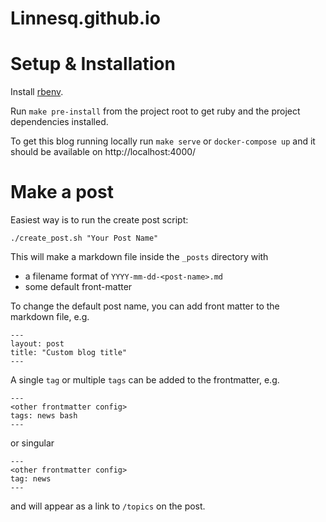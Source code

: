 Linnesq.github.io
=================

# Setup & Installation

Install [rbenv](https://github.com/rbenv/rbenv).

Run `make pre-install` from the project root to get ruby and the project dependencies installed.

To get this blog running locally run `make serve` or `docker-compose up` and it should be available on http://localhost:4000/

# Make a post

Easiest way is to run the create post script:

```
./create_post.sh "Your Post Name"
```

This will make a markdown file inside the `_posts` directory with

* a filename format of `YYYY-mm-dd-<post-name>.md`
* some default front-matter

To change the default post name, you can add front matter to the markdown file, e.g. 

```
---
layout: post
title: "Custom blog title"
---
```

A single `tag` or multiple `tags` can be added to the frontmatter, e.g. 

```
---
<other frontmatter config>
tags: news bash
---
```

or singular

```
---
<other frontmatter config>
tag: news
---
```

and will appear as a link to `/topics` on the post.